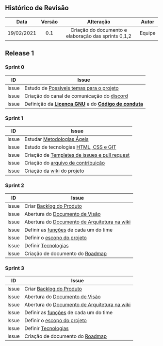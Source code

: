 ## Histórico de Revisão

|Data|Versão|Alteração|Autor|
|:-:|:-:|:-:|:-:|
| 19/02/2021 |   0.1  | Criação do documento e elaboração das sprints 0,1,2 | Equipe|


## Release 1

### Sprint 0
| ID | Issue |
|:--:| ------- | 
| Issue  |Estudo de [Possíveis temas para o projeto](https://github.com/fga-eps-mds/2020.2-Anunbis/issues/1) 
| Issue  |Criação do canal de comunicação do [discord](https://github.com/fga-eps-mds/2020.2-Anunbis/issues/5)
| Issue  | Definição da [**Licença GNU**](https://github.com/fga-eps-mds/2020.2-Anunbis/blob/main/LICENSE) e do [**Código de conduta**](https://github.com/fga-eps-mds/2020.2-Anunbis/blob/main/CODE_OF_CONDUCT.md)



### Sprint 1
| ID | Issue |
|:--:| ------- | 
| Issue  | Estudar [Metodologias Ágeis](https://github.com/fga-eps-mds/2020.2-Anunbis/issues/9)
| Issue  | Estudo de tecnologias [HTML, CSS e GIT](https://github.com/fga-eps-mds/2020.2-Anunbis/issues/3)
| Issue  | Criação de [Templates de issues e pull request](https://github.com/fga-eps-mds/2020.2-Anunbis/issues/6)
| Issue  | Criação do [arquivo de contribuição](https://github.com/fga-eps-mds/2020.2-Anunbis/blob/main/CONTRIBUTING.md)
| Issue  | Criação da [wiki](https://fga-eps-mds.github.io/2020.2-Anunbis/) do projeto




### Sprint 2
| ID | Issue |
|:--:| ------- | 
| Issue  |Criar [Backlog do Produto](https://github.com/fga-eps-mds/2020.2-Anunbis/issues/24)
| Issue  |Abertura do [Documento de Visão](https://fga-eps-mds.github.io/2020.2-Anunbis/documentacao/documento-de-visao/)
| Issue  |Abertura do [Documento de Arquitetura na wiki](https://fga-eps-mds.github.io/2020.2-Anunbis/documentacao/documento-de-arquitetura/)
| Issue  |Definir as [funções](https://github.com/fga-eps-mds/2020.2-Anunbis/issues/20) de cada um do time
| Issue  |Definir o [escopo do projeto](https://github.com/fga-eps-mds/2020.2-Anunbis/issues/18)
| Issue  |Definir [Tecnologias](https://github.com/fga-eps-mds/2020.2-Anunbis/issues/19)
| Issue  |Criação de documento do [Roadmap](https://github.com/fga-eps-mds/2020.2-Anunbis/issues/29)

### Sprint 3
| ID | Issue |
|:--:| ------- | 
| Issue  |Criar [Backlog do Produto](https://github.com/fga-eps-mds/2020.2-Anunbis/issues/24)
| Issue  |Abertura do [Documento de Visão](https://fga-eps-mds.github.io/2020.2-Anunbis/documentacao/documento-de-visao/)
| Issue  |Abertura do [Documento de Arquitetura na wiki](https://fga-eps-mds.github.io/2020.2-Anunbis/documentacao/documento-de-arquitetura/)
| Issue  |Definir as [funções](https://github.com/fga-eps-mds/2020.2-Anunbis/issues/20) de cada um do time
| Issue  |Definir o [escopo do projeto](https://github.com/fga-eps-mds/2020.2-Anunbis/issues/18)
| Issue  |Definir [Tecnologias](https://github.com/fga-eps-mds/2020.2-Anunbis/issues/19)
| Issue  |Criação de documento do [Roadmap](https://github.com/fga-eps-mds/2020.2-Anunbis/issues/29)
